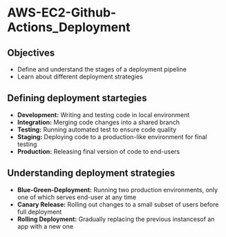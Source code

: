 # AWS-EC2-Github-Actions_Deployment

## Objectives

- Define and understand the stages of a deployment pipeline
- Learn about different deployment strategies

## Defining deployment startegies

- **Development:** Writing and testing code in local environment
- **Integration:** Merging code changes into a shared branch
- **Testing:** Running automated test to ensure code quality
- **Staging:** Deploying code to a production-like environment for final testing
- **Production:** Releasing final version of code to end-users

## Understanding deployment strategies

- **Blue-Green-Deployment:** Running two production environments, only one of which serves end-user at any time
- **Canary Release:** Rolling out changes to a small subset of users before full deployment
- **Rolling Deployment:** Gradually replacing the previous instancesof an app with a new one
